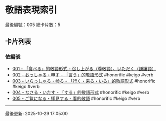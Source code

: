 # 敬語表現索引

最後編號：005
總卡片數：5

## 卡片列表

### 依編號
- [001 - 「食べる」的敬語形式 - 召し上がる（尊敬語）、いただく（謙讓語）](001_meshiagaru_itadaku.md) 
- [002 - おっしゃる・申す - 「言う」的敬語形式](002_ossharu_mousu.md) #honorific #keigo #verb
- [003 - いらっしゃる・参る - 「行く・来る・いる」的敬語形式](003_irassharu_mairu.md) #honorific #keigo #verb
- [004 - なさる・いたす - 「する」的敬語形式](004_nasaru_itasu.md) #honorific #keigo #verb
- [005 - ご覧になる・拝見する - 看的敬語](005_goran_haiken.md) #honorific #keigo #verb

---
最後更新: 2025-10-29 17:05:00
